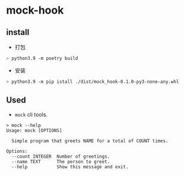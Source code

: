 # mock-hook


## install

* 打包

```bash
> python3.9 -m poetry build
```

* 安装

```bash
> python3.9 -m pip istall ./dist/mock_hook-0.1.0-py3-none-any.whl 
```

## Used

* `mock` cli tools.

```
> mock --help
Usage: mock [OPTIONS]

  Simple program that greets NAME for a total of COUNT times.

Options:
  --count INTEGER  Number of greetings.
  --name TEXT      The person to greet.
  --help           Show this message and exit.
```